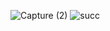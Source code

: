 ![Capture (2)](https://github.com/user-attachments/assets/213d477b-6d25-4c85-b834-9fe54185a5dc)
![succ](https://github.com/user-attachments/assets/48bff825-5210-478d-a070-97d175c14d28)
